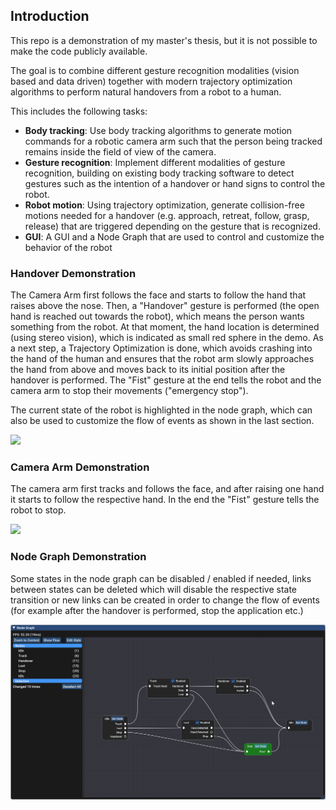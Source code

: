 ## Introduction

This repo is a demonstration of my master's thesis, but it is not possible to make the code publicly available.

The goal is to  combine  different  gesture recognition  modalities  (vision  based  and  data  driven)  together  with  modern  trajectory  optimization algorithms to perform natural handovers from a robot to a human.

This includes the following tasks:
- **Body tracking**: Use body tracking algorithms to generate motion commands for a robotic camera arm such that the person being tracked remains inside the field of view of the camera. 
- **Gesture recognition**: Implement different modalities of gesture recognition, building on existing body tracking software to detect gestures such as the intention of a handover or hand signs to control the robot.
- **Robot motion**: Using trajectory optimization, generate collision-free motions needed for a handover (e.g. approach, retreat, follow, grasp, release) that are triggered depending on the gesture that is recognized.
- **GUI**: A GUI and a Node Graph that are used to control and customize the behavior of the robot

### Handover Demonstration

The Camera Arm first follows the face and starts to follow the hand that raises above the nose.
Then, a "Handover" gesture is performed (the open hand is reached out towards the robot), which means the person wants something from the robot.
At that moment, the hand location is determined (using stereo vision), which is indicated as small red sphere in the demo.
As a next step, a Trajectory Optimization is done, which avoids crashing into the hand of the human and ensures that the robot arm slowly approaches the hand from above and moves back to its initial position after the handover is performed.
The "Fist" gesture at the end tells the robot and the camera arm to stop their movements ("emergency stop").

The current state of the robot is highlighted in the node graph, which can also be used to customize the flow of events as shown in the last section.

<img src="handover_Small.gif" />

### Camera Arm Demonstration

The camera arm first tracks and follows the face, and after raising one hand it starts to follow the respective hand. In the end the "Fist" gesture tells the robot to stop.

<img src="cameraArmDemo.gif" />

### Node Graph Demonstration

Some states in the node graph can be disabled / enabled if needed, links between states can be deleted which will disable the respective state transition or new links can be created in order to change the flow of events (for example after the handover is performed, stop the application etc.)

<img src="imguiDemo.gif" />